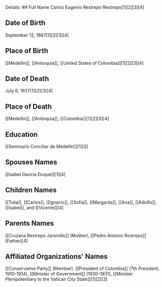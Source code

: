 Details: ## Full Name
Carlos Eugenio Restrepo Restrepo[1][2][3][4]

## Date of Birth
September 12, 1867[1][2][3][4]

## Place of Birth
[[Medellín]], [[Antioquia]], [[United States of Colombia]][1][2][3][4]

## Date of Death
July 6, 1937[1][2][3][4]

## Place of Death
[[Medellín]], [[Antioquia]], [[Colombia]][1][2][3][4]

## Education
[[Seminario Conciliar de Medellín]][1][3]

## Spouses Names
[[Isabel Gaviria Duque]][1][4]

## Children Names
[[Tulia]], [[Carlos]], [[Ignacio]], [[Sofía]], [[Margarita]], [[Ana]], [[Adolfo]], [[Isabel]], and [[Vicente]][4]

## Parents Names
[[Cruzana Restrepo Jaramillo]] (Mother),
[[Pedro Antonio Restrepo]] (Father)[4]

## Affiliated Organizations' Names
[[Conservative Party]] (Member),
[[President of Colombia]] (7th President, 1910–1914),
[[Minister of Government]] (1930–1931),
[[Minister Plenipotentiary to the Vatican City State]][1][2][3]

